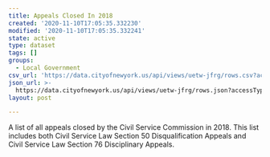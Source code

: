 ```yaml
---
title: Appeals Closed In 2018
created: '2020-11-10T17:05:35.332230'
modified: '2020-11-10T17:05:35.332241'
state: active
type: dataset
tags: []
groups:
  - Local Government
csv_url: 'https://data.cityofnewyork.us/api/views/uetw-jfrg/rows.csv?accessType=DOWNLOAD'
json_url: >-
  https://data.cityofnewyork.us/api/views/uetw-jfrg/rows.json?accessType=DOWNLOAD
layout: post

---
```

A list of all appeals closed by the Civil Service Commission in 2018. This list includes both Civil Service Law Section 50 Disqualification Appeals and Civil Service Law Section 76 Disciplinary Appeals.
